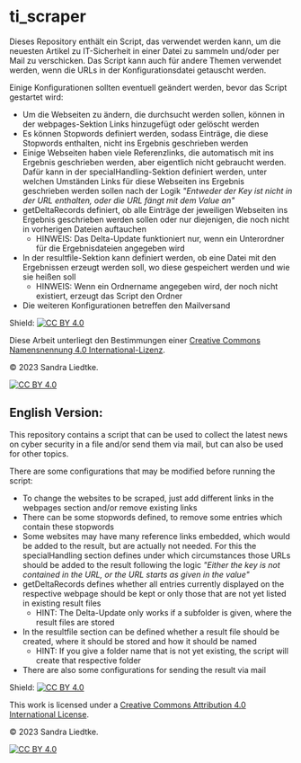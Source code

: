 # ti_scraper

Dieses Repository enthält ein Script, das verwendet werden kann, um die neuesten Artikel zu IT-Sicherheit in einer Datei zu sammeln und/oder per Mail zu verschicken. Das Script kann auch für andere Themen verwendet werden, wenn die URLs in der Konfigurationsdatei getauscht werden.

Einige Konfigurationen sollten eventuell geändert werden, bevor das Script gestartet wird:
 - Um die Webseiten zu ändern, die durchsucht werden sollen, können in der webpages-Sektion Links hinzugefügt oder gelöscht werden
 - Es können Stopwords definiert werden, sodass Einträge, die diese Stopwords enthalten, nicht ins Ergebnis geschrieben werden
 - Einige Webseiten haben viele Referenzlinks, die automatisch mit ins Ergebnis geschrieben werden, aber eigentlich nicht gebraucht werden. Dafür kann in der specialHandling-Sektion definiert werden, unter welchen Umständen Links für diese Webseiten ins Ergebnis geschrieben werden sollen nach der Logik *"Entweder der Key ist nicht in der URL enthalten, oder die URL fängt mit dem Value an"*
 - getDeltaRecords definiert, ob alle Einträge der jeweiligen Webseiten ins Ergebnis geschrieben werden sollen oder nur diejenigen, die noch nicht in vorherigen Dateien auftauchen
     - HINWEIS: Das Delta-Update funktioniert nur, wenn ein Unterordner für die Ergebnisdateien angegeben wird
 - In der resultfile-Sektion kann definiert werden, ob eine Datei mit den Ergebnissen erzeugt werden soll, wo diese gespeichert werden und wie sie heißen soll
     - HINWEIS: Wenn ein Ordnername angegeben wird, der noch nicht existiert, erzeugt das Script den Ordner
 - Die weiteren Konfigurationen betreffen den Mailversand

Shield: [![CC BY 4.0][cc-by-shield]][cc-by]

Diese Arbeit unterliegt den Bestimmungen einer
[Creative Commons Namensnennung 4.0 International-Lizenz][cc-by].

© 2023 Sandra Liedtke.

[![CC BY 4.0][cc-by-image]][cc-by]

[cc-by]: https://creativecommons.org/licenses/by/4.0/deed.de
[cc-by-image]: https://licensebuttons.net/l/by/4.0/88x31.png
[cc-by-shield]: https://img.shields.io/badge/License-CC%20BY%204.0-lightgrey.svg


## English Version:

This repository contains a script that can be used to collect the latest news on cyber security in a file and/or send them via mail, but can also be used for other topics.

There are some configurations that may be modified before running the script:
 - To change the websites to be scraped, just add different links in the webpages section and/or remove existing links
 - There can be some stopwords defined, to remove some entries which contain these stopwords
 - Some websites may have many reference links embedded, which would be added to the result, but are actually not needed. For this the specialHandling section defines under which circumstances those URLs should be added to the result following the logic *"Either the key is not contained in the URL, or the URL starts as given in the value"*
 - getDeltaRecords defines whether all entries currently displayed on the respective webpage should be kept or only those that are not yet listed in existing result files
     - HINT: The Delta-Update only works if a subfolder is given, where the result files are stored
 - In the resultfile section can be defined whether a result file should be created, where it should be stored and how it should be named
     - HINT: If you give a folder name that is not yet existing, the script will create that respective folder
 - There are also some configurations for sending the result via mail

Shield: [![CC BY 4.0][cc-by-shield]][cc-by]

This work is licensed under a
[Creative Commons Attribution 4.0 International License][cc-by].

© 2023 Sandra Liedtke.

[![CC BY 4.0][cc-by-image]][cc-by]

[cc-by]: http://creativecommons.org/licenses/by/4.0/
[cc-by-image]: https://i.creativecommons.org/l/by/4.0/88x31.png
[cc-by-shield]: https://img.shields.io/badge/License-CC%20BY%204.0-lightgrey.svg
